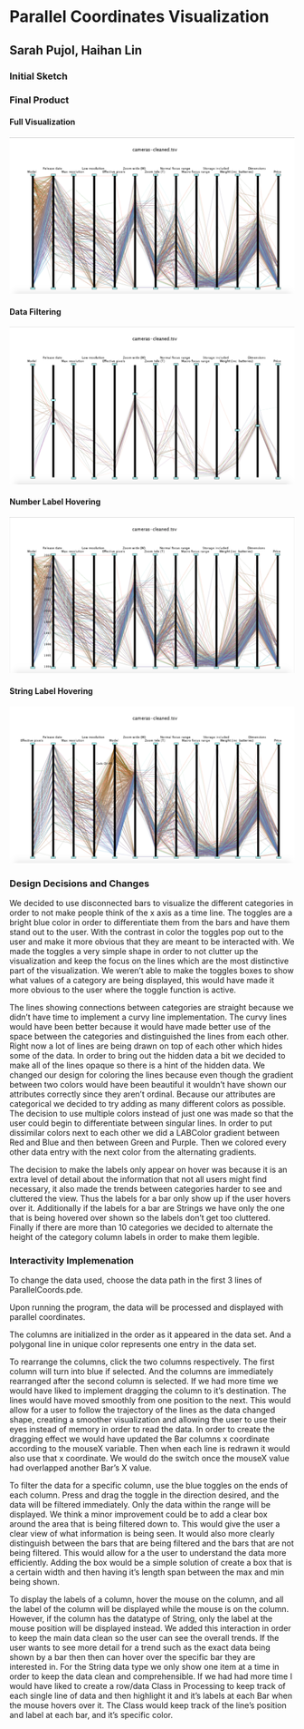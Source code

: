 # Parallel Coordinates Visualization

## Sarah Pujol, Haihan Lin

### Initial Sketch

### Final Product
#### Full Visualization
![Alt text](https://github.com/angelicalin/COMP494-Parallel/blob/master/ParallelCoords/img/Screen%20Shot%202017-11-10%20at%202.17.40%20PM.png)

#### Data Filtering
![Alt text](https://github.com/angelicalin/COMP494-Parallel/blob/master/ParallelCoords/img/Screen%20Shot%202017-11-10%20at%202.20.08%20PM.png)

#### Number Label Hovering
![Alt text](https://github.com/angelicalin/COMP494-Parallel/blob/master/ParallelCoords/img/Screen%20Shot%202017-11-10%20at%202.21.40%20PM.png)

#### String Label Hovering
![Alt text](https://github.com/angelicalin/COMP494-Parallel/blob/master/ParallelCoords/img/Screen%20Shot%202017-11-10%20at%202.21.55%20PM.png)

### Design Decisions and Changes

We decided to use disconnected bars to visualize the different categories in order to not make people think of the x axis as a time line. The toggles are a bright blue color in order to differentiate them from the bars and have them stand out to the user. With the contrast in color the toggles pop out to the user and make it more obvious that they are meant to be interacted with. We made the toggles a very simple shape in order to not clutter up the visualization and keep the focus on the lines which are the most distinctive part of the visualization. We weren’t able to make the toggles boxes to show what values of a category are being displayed, this would have made it more obvious to the user where the toggle function is active.

The lines showing connections between categories are straight because we didn’t have time to implement a curvy line implementation. The curvy lines would have been better because it would have made better use of the space between the categories and distinguished the lines from each other. Right now a lot of lines are being drawn on top of each other which hides some of the data. In order to bring out the hidden data a bit we decided to make all of the lines opaque so there is a hint of the hidden data. We changed our design for coloring the lines because even though the gradient between two colors would have been beautiful it wouldn’t have shown our attributes correctly since they aren’t ordinal. Because our attributes are categorical we decided to try adding as many different colors as possible. The decision to use multiple colors instead of just one was made so that the user could begin to differentiate between singular lines. In order to put dissimilar colors next to each other we did a LABColor gradient between Red and Blue and then between Green and Purple. Then we colored every other data entry with the next color from the alternating gradients.

The decision to make the labels only appear on hover was because it is an extra level of detail about the information that not all users might find necessary, it also made the trends between categories harder to see and cluttered the view. Thus the labels for a bar only show up if the user hovers over it. Additionally if the labels for a bar are Strings we have only the one that is being hovered over shown so the labels don’t get too cluttered. Finally if there are more than 10 categories we decided to alternate the height of the category column labels in order to make them legible.

### Interactivity Implemenation

To change the data used, choose the data path in the first 3 lines of ParallelCoords.pde.

Upon running the program, the data will be processed and displayed with parallel coordinates.

The columns are initialized in the order as it appeared in the data set. And a polygonal line in unique color represents one entry in the data set. 

To rearrange the columns, click the two columns respectively. The first column will turn into blue if selected. And the columns are immediately rearranged after the second column is selected. If we had more time we would have liked to implement dragging the column to it’s destination. The lines would have moved smoothly from one position to the next. This would allow for a user to follow the trajectory of the lines as the data changed shape, creating a smoother visualization and allowing the user to use their eyes instead of memory in order to read the data. In order to create the dragging effect we would have updated the Bar columns x coordinate according to the mouseX variable. Then when each line is redrawn it would also use that x coordinate. We would do the switch once the mouseX value had overlapped another Bar’s X value.

To filter the data for a specific column, use the blue toggles on the ends of each column. Press and drag the toggle in the direction desired, and the data will be filtered immediately. Only the data within the range will be displayed. We think a minor improvement could be to add a clear box around the area that is being filtered down to. This would give the user a clear view of what information is being seen. It would also more clearly distinguish between the bars that are being filtered and the bars that are not being filtered. This would allow for a the user to understand the data more efficiently. Adding the box would be a simple solution of create a box that is a certain width and then having it’s length span between the max and min being shown.

To display the labels of a column, hover the mouse on the column, and all the label of the column will be displayed while the mouse is on the column. However, if the column has the datatype of String, only the label at the mouse position will be displayed instead. We added this interaction in order to keep the main data clean so the user can see the overall trends. If the user wants to see more detail for a trend such as the exact data being shown by a bar then then can hover over the specific bar they are interested in. For the String data type we only show one item at a time in order to keep the data clean and comprehensible. If we had had more time I would have liked to create a row/data Class in Processing to keep track of each single line of data and then highlight it and it’s labels at each Bar when the mouse hovers over it. The Class would keep track of the line’s position and label at each bar, and it’s specific color.
